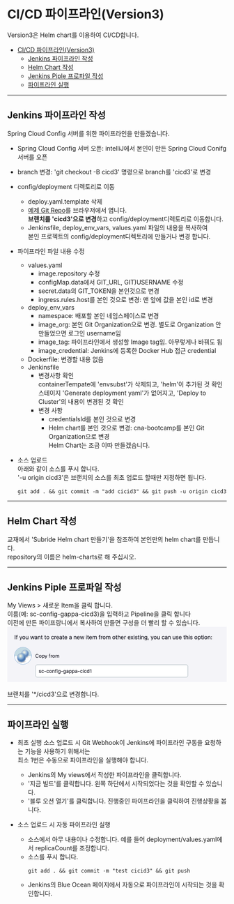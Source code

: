 # CI/CD 파이프라인(Version3)
Version3은 Helm chart를 이용하여 CI/CD합니다.  

- [CI/CD 파이프라인(Version3)](#cicd-파이프라인version3)
  - [Jenkins 파이프라인 작성](#jenkins-파이프라인-작성)
  - [Helm Chart 작성](#helm-chart-작성)
  - [Jenkins Piple 프로파일 작성](#jenkins-piple-프로파일-작성)
  - [파이프라인 실행](#파이프라인-실행)

---

## Jenkins 파이프라인 작성
Spring Cloud Config 서버를 위한 파이프라인을 만들겠습니다.
- Spring Cloud Config 서버 오픈: intelliJ에서 본인이 만든 Spring Cloud Conifg 서버를 오픈     
- branch 변경: 'git checkout -B cicd3' 명령으로 branch를 'cicd3'로 변경  
- config/deployment 디렉토리로 이동   
  - deploy.yaml.template 삭제  
  - [예제 Git Repo](https://github.com/cna-bootcamp/sc/tree/cicd1/config/deployment)를 브라우저에서 엽니다.  
    **브랜치를 'cicd3'으로 변경**하고 config/deployment디렉토리로 이동합니다.  
  - Jenkinsfile, deploy_env_vars, values.yaml 파일의 내용을 복사하여   
    본인 프로젝트의 config/deployment디렉토리에 만들거나 변경 합니다.   

- 파이프라인 파일 내용 수정  
  - values.yaml
    - image.repository 수정 
    - configMap.data에서 GIT_URL, GIT)USERNAME 수정  
    - secret.data의 GIT_TOKEN을 본인것으로 변경   
    - ingress.rules.host를 본인 것으로 변경: 맨 앞에 값을 본인 id로 변경   
  - deploy_env_vars
    - namespace: 배포할 본인 네임스페이스로 변경
    - image_org: 본인 Git Organization으로 변경. 별도로 Organization 안 만들었으면 로그인 username임  
    - image_tag: 파이프라인에서 생성할 Image tag임. 아무렇게나 바꿔도 됨
    - image_credential: Jenkins에 등록한 Docker Hub 접근 credential 
  - Dockerfile: 변경할 내용 없음  
  - Jenkinsfile
    - 변경사항 확인  
      containerTempate에 'envsubst'가 삭제되고, 'helm'이 추가된 것 확인   
      스테이지 'Generate deployment yaml'가 없어지고, 'Deploy to Cluster'의 내용이 변경된 것 확인  
    - 변경 사항
      - credentialsId를 본인 것으로 변경  
      - Helm chart를 본인 것으로 변경: cna-bootcamp를 본인 Git Organization으로 변경  
        Helm Chart는 조금 이따 만들겠습니다.   

- 소스 업로드  
  아래와 같이 소스를 푸시 합니다.   
  '-u origin cicd3'은 브랜치의 소스를 최초 업로드 할때만 지정하면 됩니다.  
  ```
  git add . && git commit -m "add cicid3" && git push -u origin cicd3
  ```

---
## Helm Chart 작성   
교재에서 'Subride Helm chart 만들기'을 참조하여 본인만의 helm chart를 만듭니다.  
repository의 이름은 helm-charts로 해 주십시오.  

---
## Jenkins Piple 프로파일 작성
My Views > 새로운 Item을 클릭 합니다.     
이름(예: sc-config-gappa-cicd3)을 입력하고 Pipeline을 클릭 합니다   
이전에 만든 파이프랑니에서 복사하여 만들면 구성을 더 빨리 할 수 있습니다.     
![](images/2024-08-08-14-35-40.png) 

브랜치를 '*/cicd3'으로 변경합니다.  

---

## 파이프라인 실행  
- 최초 실행
  소스 업로드 시 Git Webhook이 Jenkins에 파이프라인 구동을 요청하는 기능을 사용하기 위해서는   
  최소 1번은 수동으로 파이프라인을 실행해야 합니다.   
  - Jenkins의 My views에서 작성한 파이프라인을 클릭합니다.  
  - '지금 빌드'를 클릭합니다. 왼쪽 하단에서 시작되었다는 것을 확인할 수 있습니다.   
  - '블루 오션 열기'를 클릭합니다. 진행중인 파이프라인을 클릭하여 진행상황을 봅니다.   

- 소스 업로드 시 자동 파이프라인 실행   
  - 소스에서 아무 내용이나 수정합니다. 예를 들어 deployment/values.yaml에서 replicaCount를 조정합니다.   
  - 소스를 푸시 합니다.  
    ```
    git add . && git commit -m "test cicid3" && git push
    ```
  - Jenkins의 Blue Ocean 페이지에서 자동으로 파이프라인이 시작되는 것을 확인합니다.  
  

